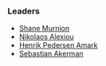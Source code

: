 ### Leaders

* [Shane Murnion](mailto:shane.murnion@owasp.org)
* [Nikolaos Alexiou](mailto:nikolaos.alexiou@owasp.org)
* [Henrik Pedersen Amark](mailto:henrik.amark@owasp.org)
* [Sebastian Akerman](mailto:sebastian.akerman@owasp.org)
